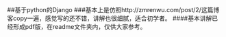 ##基于python的Django
###基本上是仿照http://zmrenwu.com/post/2/这篇博客copy一遍，感觉写的还不错，讲解也很细腻，适合初学者。
####基本讲解已经形成pdf版，在readme文件夹内，仅供大家参考。